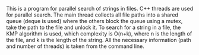 This is a program for parallel search of strings in files. C++ threads are used for parallel search. The main thread collects all file paths into a shared queue (deque is used) where the others block the queue using a mutex, take the path to the file and unlock it. To search for a string in a file, the KMP algorithm is used, which complexity is O(n+k), where n is the length of the file, and k is the length of the string. All the necessary information (path and number of threads) is taken from the command line.
